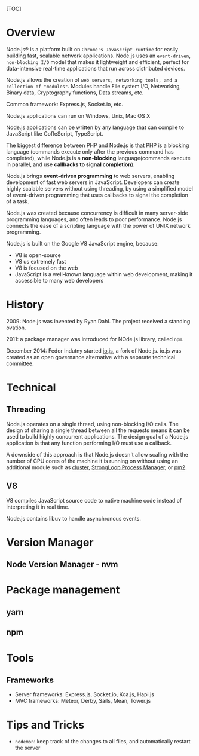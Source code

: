 [TOC]

# Overview

Node.js® is a platform built on `Chrome's JavaScript runtime` for easily
building fast, scalable network applications. Node.js uses an
`event-driven`, `non-blocking I/O` model that makes it lightweight and
efficient, perfect for data-intensive real-time applications that run
across distributed devices.

Node.js allows the creation of `web servers, networking tools, and a
collection of "modules"`. Modules handle File system I/O, Networking,
Binary data, Cryptography functions, Data streams, etc.

Common framework: Express.js, Socket.io, etc.

Node.js applications can run on Windows, Unix, Mac OS X

Node.js applications can be written by any language that can compile to
JavaScript like CoffeScript, TypeScript.

The biggest difference between PHP and Node.js is that PHP is a blocking
language (commands execute only after the previous command has
completed), while Node.js is a **non-blocking** language(commands
execute in parallel, and use **callbacks to signal completion**).

Node.js brings **event-driven programming** to web servers, enabling
development of fast web servers in JavaScript. Developers can create
highly scalable servers without using threading, by using a simplified
model of event-driven programming that uses callbacks to signal the
completion of a task.

Node.js was created because concurrency is difficult in many server-side
programming languages, and often leads to poor performance. Node.js
connects the ease of a scripting language with the power of UNIX network
programming.

Node.js is built on the Google V8 JavaScript engine, because:
- V8 is open-source
- V8 us extremely fast
- V8 is focused on the web
- JavaScript is a well-known language within web development, making it
  accessible to many web developers

# History

2009: Node.js was invented by Ryan Dahl. The project received a standing
ovation.

2011: a package manager was introduced for NOde.js library, called
`npm`.

December 2014: Fedor Indutny started [io.js](https://iojs.org), a fork
of Node.js.  io.js was created as an open governance alternative with a
separate technical committee.

# Technical

## Threading

Node.js operates on a single thread, using non-blocking I/O calls. The
design of sharing a single thread between all the requests means it can
be used to build highly concurrent applications. The design goal of a
Node.js application is that any function performing I/O must use a
callback.

A downside of this approach is that Node.js doesn't allow scaling with
the number of CPU cores of the machine it is running on without using an
additional module such as
[cluster](https://nodejs.org/api/cluster.html), [StrongLoop Process
Manager](http://strong-pm.io/), or
[pm2](https://github.com/Unitech/pm2).

## V8

V8 compiles JavaScript source code to native machine code instead of
interpreting it in real time.

Node.js contains libuv to handle asynchronous events.


# Version Manager

## Node Version Manager - nvm



# Package management

## yarn

## npm

# Tools

## Frameworks
- Server frameworks: Express.js, Socket.io, Koa.js, Hapi.js
- MVC frameworks: Meteor, Derby, Sails, Mean, Tower.js

# Tips and Tricks

- `nodemon`: keep track of the changes to all files, and automatically
  restart the server
